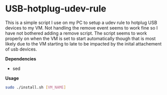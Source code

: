 # USB-hotplug-udev-rule

This is a simple script I use on my PC to setup a udev rule to hotplug USB devices to my VM. Not handling the remove event seems to work fine so I have not bothered adding a remove script. The script seems to work properly on when the VM is set to start automatically though that is most likely due to the VM starting to late to be impacted by the inital attachement of usb devices.

**Dependencies**
- sed

**Usage**
```bash
sudo ./install.sh [VM_NAME]
```
